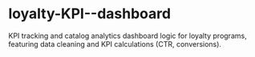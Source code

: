 # loyalty-KPI--dashboard
KPI tracking and catalog analytics dashboard logic for loyalty programs, featuring data cleaning and KPI calculations (CTR, conversions).
